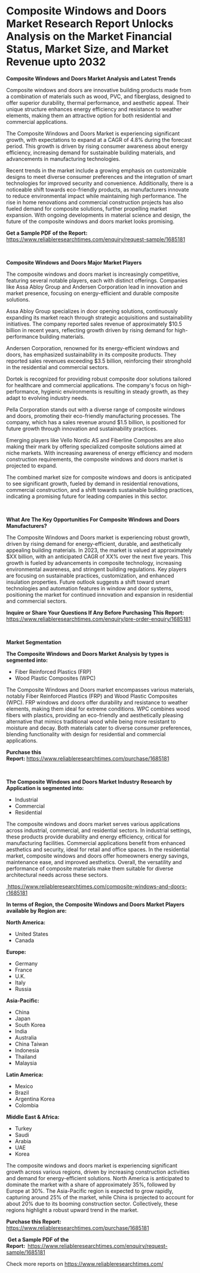 <p><h1>Composite Windows and Doors Market Research Report Unlocks Analysis on the Market Financial Status, Market Size, and Market Revenue upto 2032</h1></p><p><strong>Composite Windows and Doors Market Analysis and Latest Trends</strong></p>
<p><p>Composite windows and doors are innovative building products made from a combination of materials such as wood, PVC, and fiberglass, designed to offer superior durability, thermal performance, and aesthetic appeal. Their unique structure enhances energy efficiency and resistance to weather elements, making them an attractive option for both residential and commercial applications.</p><p>The Composite Windows and Doors Market is experiencing significant growth, with expectations to expand at a CAGR of 4.8% during the forecast period. This growth is driven by rising consumer awareness about energy efficiency, increasing demand for sustainable building materials, and advancements in manufacturing technologies. </p><p>Recent trends in the market include a growing emphasis on customizable designs to meet diverse consumer preferences and the integration of smart technologies for improved security and convenience. Additionally, there is a noticeable shift towards eco-friendly products, as manufacturers innovate to reduce environmental impact while maintaining high performance. The rise in home renovations and commercial construction projects has also fueled demand for composite solutions, further propelling market expansion. With ongoing developments in material science and design, the future of the composite windows and doors market looks promising.</p></p>
<p><strong>Get a Sample PDF of the Report:&nbsp;</strong> <a href="https://www.reliableresearchtimes.com/enquiry/request-sample/1685181?utm_campaign=2220&utm_medium=2&utm_source=Github&utm_content=ia&utm_term=05042025&utm_id=composite-windows-and-doors">https://www.reliableresearchtimes.com/enquiry/request-sample/1685181</a></p>
<p>&nbsp;</p>
<p><strong>Composite Windows and Doors Major Market Players</strong></p>
<p><p>The composite windows and doors market is increasingly competitive, featuring several notable players, each with distinct offerings. Companies like Assa Abloy Group and Andersen Corporation lead in innovation and market presence, focusing on energy-efficient and durable composite solutions. </p><p>Assa Abloy Group specializes in door opening solutions, continuously expanding its market reach through strategic acquisitions and sustainability initiatives. The company reported sales revenue of approximately $10.5 billion in recent years, reflecting growth driven by rising demand for high-performance building materials.</p><p>Andersen Corporation, renowned for its energy-efficient windows and doors, has emphasized sustainability in its composite products. They reported sales revenues exceeding $3.5 billion, reinforcing their stronghold in the residential and commercial sectors.</p><p>Dortek is recognized for providing robust composite door solutions tailored for healthcare and commercial applications. The company's focus on high-performance, hygienic environments is resulting in steady growth, as they adapt to evolving industry needs.</p><p>Pella Corporation stands out with a diverse range of composite windows and doors, promoting their eco-friendly manufacturing processes. The company, which has a sales revenue around $1.5 billion, is positioned for future growth through innovation and sustainability practices.</p><p>Emerging players like Vello Nordic AS and Fiberline Composites are also making their mark by offering specialized composite solutions aimed at niche markets. With increasing awareness of energy efficiency and modern construction requirements, the composite windows and doors market is projected to expand.</p><p>The combined market size for composite windows and doors is anticipated to see significant growth, fueled by demand in residential renovations, commercial construction, and a shift towards sustainable building practices, indicating a promising future for leading companies in this sector.</p></p>
<p>&nbsp;</p>
<p><strong>What Are The Key Opportunities For Composite Windows and Doors Manufacturers?</strong></p>
<p><p>The Composite Windows and Doors market is experiencing robust growth, driven by rising demand for energy-efficient, durable, and aesthetically appealing building materials. In 2023, the market is valued at approximately $XX billion, with an anticipated CAGR of XX% over the next five years. This growth is fueled by advancements in composite technology, increasing environmental awareness, and stringent building regulations. Key players are focusing on sustainable practices, customization, and enhanced insulation properties. Future outlook suggests a shift toward smart technologies and automation features in window and door systems, positioning the market for continued innovation and expansion in residential and commercial sectors.</p></p>
<p><strong>Inquire or Share Your Questions If Any Before Purchasing This Report:</strong> <a href="https://www.reliableresearchtimes.com/enquiry/pre-order-enquiry/1685181?utm_campaign=2220&utm_medium=2&utm_source=Github&utm_content=ia&utm_term=05042025&utm_id=composite-windows-and-doors">https://www.reliableresearchtimes.com/enquiry/pre-order-enquiry/1685181</a></p>
<p>&nbsp;</p>
<p><strong>Market Segmentation</strong></p>
<p><strong>The Composite Windows and Doors Market Analysis by types is segmented into:</strong></p>
<p><ul><li>Fiber Reinforced Plastics (FRP)</li><li>Wood Plastic Composites (WPC)</li></ul></p>
<p><p>The Composite Windows and Doors market encompasses various materials, notably Fiber Reinforced Plastics (FRP) and Wood Plastic Composites (WPC). FRP windows and doors offer durability and resistance to weather elements, making them ideal for extreme conditions. WPC combines wood fibers with plastics, providing an eco-friendly and aesthetically pleasing alternative that mimics traditional wood while being more resistant to moisture and decay. Both materials cater to diverse consumer preferences, blending functionality with design for residential and commercial applications.</p></p>
<p><strong>Purchase this Report:&nbsp;</strong><a href="https://www.reliableresearchtimes.com/purchase/1685181?utm_campaign=2220&utm_medium=2&utm_source=Github&utm_content=ia&utm_term=05042025&utm_id=composite-windows-and-doors">https://www.reliableresearchtimes.com/purchase/1685181</a></p>
<p>&nbsp;</p>
<p><strong>The Composite Windows and Doors Market Industry Research by Application is segmented into:</strong></p>
<p><ul><li>Industrial</li><li>Commercial</li><li>Residential</li></ul></p>
<p><p>The composite windows and doors market serves various applications across industrial, commercial, and residential sectors. In industrial settings, these products provide durability and energy efficiency, critical for manufacturing facilities. Commercial applications benefit from enhanced aesthetics and security, ideal for retail and office spaces. In the residential market, composite windows and doors offer homeowners energy savings, maintenance ease, and improved aesthetics. Overall, the versatility and performance of composite materials make them suitable for diverse architectural needs across these sectors.</p></p>
<p><a href="https://www.reliableresearchtimes.com/composite-windows-and-doors-r1685181?utm_campaign=2220&utm_medium=2&utm_source=Github&utm_content=ia&utm_term=05042025&utm_id=composite-windows-and-doors">&nbsp;https://www.reliableresearchtimes.com/composite-windows-and-doors-r1685181</a></p>
<p><strong>In terms of Region, the Composite Windows and Doors Market Players available by Region are:</strong></p>
<p>
    <p> <strong> North America: </strong>
        <ul>
            <li>United States</li>
            <li>Canada</li>
        </ul>
        </p> 
    <p> <strong> Europe: </strong>
        <ul>
            <li>Germany</li>
            <li>France</li>
            <li>U.K.</li>
            <li>Italy</li>
            <li>Russia</li>
        </ul>
        </p> 
    <p> <strong> Asia-Pacific: </strong>
        <ul>
            <li>China</li>
            <li>Japan</li>
            <li>South Korea</li>
            <li>India</li>
            <li>Australia</li>
            <li>China Taiwan</li>
            <li>Indonesia</li>
            <li>Thailand</li>
            <li>Malaysia</li>
        </ul>
        </p> 
    <p> <strong> Latin America: </strong>
        <ul>
            <li>Mexico</li>
            <li>Brazil</li>
            <li>Argentina Korea</li>
            <li>Colombia</li>
        </ul>
        </p> 
    <p> <strong> Middle East & Africa: </strong>
        <ul>
            <li>Turkey</li>
            <li>Saudi</li>
            <li>Arabia</li>
            <li>UAE</li>
            <li>Korea</li>
        </ul>
    </p>
    </p>
<p><p>The composite windows and doors market is experiencing significant growth across various regions, driven by increasing construction activities and demand for energy-efficient solutions. North America is anticipated to dominate the market with a share of approximately 35%, followed by Europe at 30%. The Asia-Pacific region is expected to grow rapidly, capturing around 25% of the market, while China is projected to account for about 20% due to its booming construction sector. Collectively, these regions highlight a robust upward trend in the market.</p></p>
<p><strong>Purchase this Report: </strong><a href="https://www.reliableresearchtimes.com/purchase/1685181?utm_campaign=2220&utm_medium=2&utm_source=Github&utm_content=ia&utm_term=05042025&utm_id=composite-windows-and-doors">https://www.reliableresearchtimes.com/purchase/1685181</a></p>
<p>&nbsp;<strong>Get a Sample PDF of the Report:&nbsp;&nbsp;</strong><a href="https://www.reliableresearchtimes.com/enquiry/request-sample/1685181?utm_campaign=2220&utm_medium=2&utm_source=Github&utm_content=ia&utm_term=05042025&utm_id=composite-windows-and-doors">https://www.reliableresearchtimes.com/enquiry/request-sample/1685181</a></p>
<p><strong></strong></p>
<p>Check more reports on <a href="https://www.reliableresearchtimes.com/?utm_campaign=2220&utm_medium=2&utm_source=Github&utm_content=ia&utm_term=05042025&utm_id=composite-windows-and-doors">https://www.reliableresearchtimes.com/</a></p>